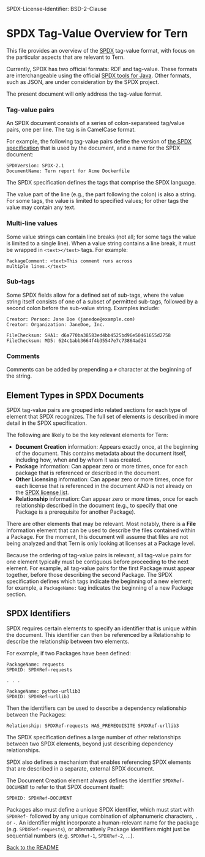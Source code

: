 SPDX-License-Identifier: BSD-2-Clause

# SPDX Tag-Value Overview for Tern

This file provides an overview of the [SPDX](https://spdx.org/) tag-value format, with focus on the particular aspects that are relevant to Tern.

Currently, SPDX has two official formats: RDF and tag-value. These formats are interchangeable using the official [SPDX tools for Java](https://github.com/spdx/tools/]). Other formats, such as JSON, are under consideration by the SPDX project.

The present document will only address the tag-value format.

### Tag-value pairs

An SPDX document consists of a series of colon-separateed tag/value pairs, one per line. The tag is in CamelCase format. 

For example, the following tag-value pairs define the version of [the SPDX specification](https://spdx.org/specifications) that is used by the document, and a name for the SPDX document:

```
SPDXVersion: SPDX-2.1
DocumentName: Tern report for Acme Dockerfile
```

The SPDX specification defines the tags that comprise the SPDX language.

The value part of the line (e.g., the part following the colon) is also a string. For some tags, the value is limited to specified values; for other tags the value may contain any text.

### Multi-line values

Some value strings can contain line breaks (not all; for some tags the value is limited to a single line). When a value string contains a line break, it must be wrapped in `<text></text>` tags. For example:

```
PackageComment: <text>This comment runs across
multiple lines.</text>
```

### Sub-tags

Some SPDX fields allow for a defined set of sub-tags, where the value string itself consists of one of a subset of permitted sub-tags, followed by a second colon before the sub-value string. Examples include:

```
Creator: Person: Jane Doe (janedoe@example.com)
Creator: Organization: JaneDoe, Inc.
```

```
FileChecksum: SHA1: d6a770ba38583ed4bb4525bd96e50461655d2758
FileChecksum: MD5: 624c1abb3664f4b35547e7c73864ad24
```

### Comments

Comments can be added by prepending a `#` character at the beginning of the string.

## Element Types in SPDX Documents

SPDX tag-value pairs are grouped into related sections for each type of element that SPDX recognizes. The full set of elements is described in more detail in the SPDX specification. 

The following are likely to be the key relevant elements for Tern:

* **Document Creation** information: Appears exactly once, at the beginning of the document. This contains metadata about the document itself, including how, when and by whom it was created.
* **Package** information: Can appear zero or more times, once for each package that is referenced or described in the document.
* **Other Licensing** information: Can appear zero or more times, once for each license that is referenced in the document AND is not already on the [SPDX license list](https://spdx.org/licenses/).
* **Relationship** information: Can appear zero or more times, once for each relationship described in the document (e.g., to specify that one Package is a prerequisite for another Package).

There are other elements that may be relevant. Most notably, there is a **File** information element that can be used to describe the files contained within a Package. For the moment, this document will assume that files are not being analyzed and that Tern is only looking at licenses at a Package level.

Because the ordering of tag-value pairs is relevant, all tag-value pairs for one element typically must be contiguous before proceeding to the next element. For example, all tag-value pairs for the first Package must appear together, before those describing the second Package. The SPDX specification defines which tags indicate the beginning of a new element; for example, a `PackageName:` tag indicates the beginning of a new Package section.

## SPDX Identifiers

SPDX requires certain elements to specify an identifier that is unique within the document. This identifier can then be referenced by a Relationship to describe the relationship between two elements.

For example, if two Packages have been defined:

```
PackageName: requests
SPDXID: SPDXRef-requests

. . .

PackageName: python-urllib3
SPDXID: SPDXRef-urllib3
```

Then the identifiers can be used to describe a dependency relationship between the Packages:

```
Relationship: SPDXRef-requests HAS_PREREQUISITE SPDXRef-urllib3
```

The SPDX specification defines a large number of other relationships between two SPDX elements, beyond just describing dependency relationships.

SPDX also defines a mechanism that enables referencing SPDX elements that are described in a separate, external SPDX document.

The Document Creation element always defines the identifier `SPDXRef-DOCUMENT` to refer to that SPDX document itself:

```
SPDXID: SPDXRef-DOCUMENT
```

Packages also must define a unique SPDX identifier, which must start with `SPDXRef-` followed by any unique combination of alphanumeric characters, `.` or `-`. An identifier might incorporate a human-relevant name for the package (e.g. `SPDXRef-requests`), or alternatively Package identifiers might just be sequential numbers (e.g. `SPDXRef-1`, `SPDXRef-2`, ...).

[Back to the README](../README.md)
